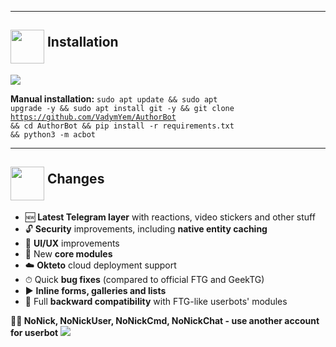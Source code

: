 <hr>
<h2><img src="https://t.me/acubot_screen/9" height="54" align="middle"> Installation</h2>
<img src="https://github.com/hikariatama/assets/raw/master/install.gif">

<b>Manual installation:</b>
<code>sudo apt update && sudo apt upgrade -y && sudo apt install git -y && git clone https://github.com/VadymYem/AuthorBot && cd AuthorBot && pip install -r requirements.txt && python3 -m acbot</code>


<hr>
<h2><img src="https://t.me/acubot_screen/10" height="54" align="middle"> Changes</h2>

<ul>
	<li>🆕 <b>Latest Telegram layer</b> with reactions, video stickers and other stuff</li>
	<li>🔓 <b>Security</b> improvements, including <b>native entity caching</b></li>
	<li>🎨 <b>UI/UX</b> improvements</li>
	<li>📼 New <b>core modules</b></li>
	<li>☁️ <b>Okteto</b> cloud deployment support</li>
	<li>⏱ Quick <b>bug fixes</b> (compared to official FTG and GeekTG)</li>
	<li>▶️ <b>Inline forms, galleries and lists</b></li>
	<li>🔁 Full <b>backward compatibility</b> with FTG-like userbots' modules</li>
</ul>

<b>👨‍👦 NoNick, NoNickUser, NoNickCmd, NoNickChat - use another account for userbot</b>
<img src="https://t.me/acubot_screen/8">